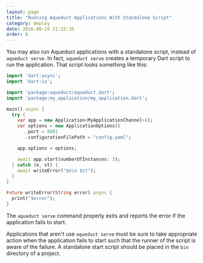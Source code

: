 ```yaml
---
layout: page
title: "Running Aqueduct Applications With Standalone Script"
category: deploy
date: 2016-06-19 21:22:35
order: 6
---
```


You may also run Aqueduct applications with a standalone script, instead of `aqueduct serve`. In fact, `aqueduct serve` creates a temporary Dart script to run the application. That script looks something like this:

```dart
import 'dart:async';
import 'dart:io';

import 'package:aqueduct/aqueduct.dart';
import 'package:my_application/my_application.dart';

main() async {
  try {
    var app = new Application<MyApplicationChannel>();
    var options = new ApplicationOptions()
      ..port = 8081
      ..configurationFilePath = "config.yaml";

    app.options = options;

    await app.start(numberOfInstances: 3);    
  } catch (e, st) {
    await writeError("$e\n $st");
  }
}

Future writeError(String error) async {
  print("$error");
}
```

The `aqueduct serve` command properly exits and reports the error if the application fails to start.

Applications that aren't use `aqueduct serve` must be sure to take appropriate action when the application fails to start such that the runner of the script is aware of the failure. A standalone start script should be placed in the `bin` directory of a project.
